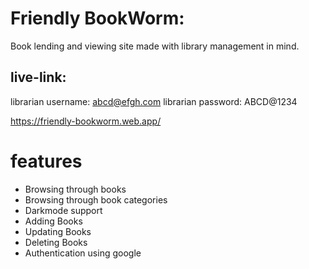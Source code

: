 # Friendly BookWorm:

Book lending and viewing site made with library management in mind.

## live-link:
librarian username: abcd@efgh.com
librarian password: ABCD@1234

https://friendly-bookworm.web.app/

# features

- Browsing through books
- Browsing through book categories
- Darkmode support
- Adding Books
- Updating Books
- Deleting Books
- Authentication using google